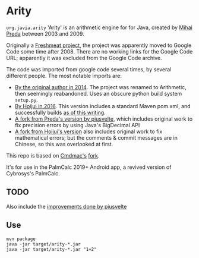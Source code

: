 # Arity

`org.javia.arity` 'Arity' is an arithmetic engine for for Java, created by [Mihai Preda](https://github.com/preda) between 2003 and 2009.

Originally a [Freshmeat project](http://freshmeat.sourceforge.net/projects/arity), the project was apparently moved to Google Code some time after 2008. There are no working links for the Google Code URL; apparently it was excluded from the Google Code archive.

The code was imported from google code several times, by several different people. The most notable imports are:

* [By the original author in 2014](https://github.com/preda/arithmetic). The project was renamed to Arithmetic, then seemingly reabandoned. Uses an obscure python build system `setup.py`.
* [By Hoijui in 2016](https://github.com/hoijui/arity). This version includes a standard Maven pom.xml, and successfully builds [as of this writing](https://github.com/hoijui/arity/tree/00cffe65b821041eecaa4e3fbb176251714afdc7).
* [A fork from Preda's version by piusvelte](https://github.com/piusvelte/arithmetic), which includes original work to fix precision errors by using Java's BigDecimal API
* [A fork from Hoijui's version](https://github.com/Cmdmac/arity) also includes original work to fix mathematical errors; but the comments & commit messages are in Chinese, so this was overlooked at first.

This repo is based on [Cmdmac's](https://github.com/Cmdmac) [fork](https://github.com/Cmdmac/arity).

It's for use in the PalmCalc 2019+ Android app, a revived version of Cybrosys's PalmCalc.


TODO
----

Also include the [improvements done by piusvelte](https://github.com/piusvelte/arithmetic/commit/5fb74edd2ca32401a93dcbae215a155c1693bd27)

## Use

	mvn package
	java -jar target/arity-*.jar
	java -jar target/arity-*.jar "1+2"
